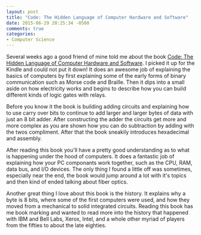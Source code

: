 ```yaml
---
layout: post
title: "Code: The Hidden Language of Computer Hardware and Software"
date: 2015-06-29 20:25:34 -0500
comments: true
categories: 
- Computer Science
---
```

Several weeks ago a good friend of mine told me about the book
[Code: The Hidden Language of Computer Hardware and Software](http://goo.gl/9FKRVr).
I picked it up for the Kindle and could not put it down!  It does an awesome
job of explaining the basics of computers by first explaining some of the early
forms of binary communication such as Morse code and Braille.  Then it dips into
a small aside on how electricity works and begins to describe how you can build
different kinds of logic gates with relays.

<!-- more -->

Before you know it the book is building adding circuits and explaining how to
use carry over bits to continue to add larger and larger bytes of data with just
an 8 bit adder.  After constructing the adder the circuits get more and more
complex as you are shown how you can do subtraction by adding with the twos
compliment.  After that the book sneakily introduces hexadecimal and assembly.

After reading this book you'll have a pretty good understanding as to what is
happening under the hood of computers.  It does a fantastic job of explaining
how your PC componants work together, such as the CPU, RAM, data bus, and I/O
devices.  The only thing I found a little off was sometimes, especially near the
end, the book would jump around a lot with it's topics and then kind of ended
talking about fiber optics.

Another great thing I love about this book is the history.  It explains why a
byte is 8 bits, where some of the first computers were used, and how they moved
from a mechanical to solid integrated circuits.  Reading this book has me book
marking and wanted to read more into the history that happened with IBM and Bell
Labs, Xerox, Intel, and a whole other myriad of players from the fifties to
about the late eighties.
